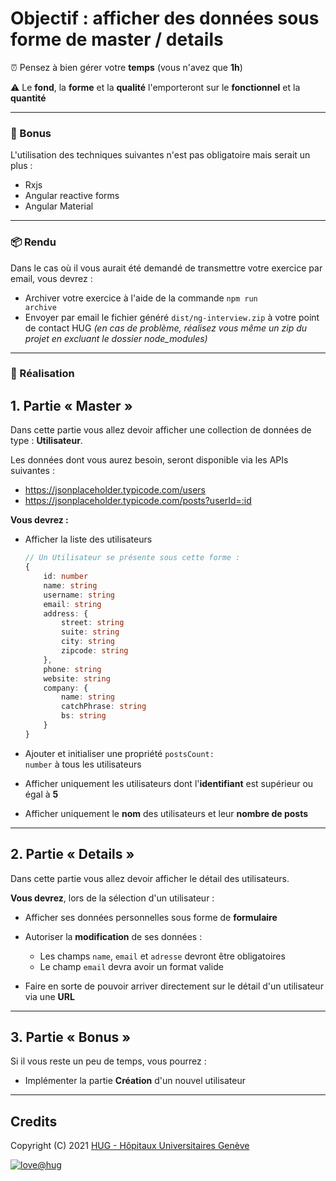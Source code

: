 # Objectif : afficher des données sous forme de master / details

⏰ Pensez à bien gérer votre **temps** (vous n'avez que **1h**)

⚠️ Le **fond**, la **forme** et la **qualité** l'emporteront sur le **fonctionnel** et la **quantité**

-----

### 🎉 Bonus

L'utilisation des techniques suivantes n'est pas obligatoire mais serait un plus :
- Rxjs
- Angular reactive forms
- Angular Material

-----

### 📦 Rendu

Dans le cas où il vous aurait été demandé de transmettre votre exercice par email, vous devrez :
- Archiver votre exercice à l'aide de la commande <code>npm run archive</code>
- Envoyer par email le fichier généré <code>dist/ng-interview.zip</code> à votre point de contact HUG
*(en cas de problème, réalisez vous même un zip du projet en excluant le dossier node_modules)*

-----

### 🚧 Réalisation

## 1. Partie « Master »

Dans cette partie vous allez devoir afficher une collection de données de type : **Utilisateur**.

Les données dont vous aurez besoin, seront disponible via les APIs suivantes :
- https://jsonplaceholder.typicode.com/users
- https://jsonplaceholder.typicode.com/posts?userId=:id

**Vous devrez :**

- Afficher la liste des utilisateurs
    ```ts
    // Un Utilisateur se présente sous cette forme :
    {
        id: number
        name: string
        username: string
        email: string
        address: {
            street: string
            suite: string
            city: string
            zipcode: string
        },
        phone: string
        website: string
        company: {
            name: string
            catchPhrase: string
            bs: string
        }
    }
    ```

- Ajouter et initialiser une propriété <code>postsCount: number</code> à tous les utilisateurs

- Afficher uniquement les utilisateurs dont l'**identifiant** est supérieur ou égal à **5**

- Afficher uniquement le **nom** des utilisateurs et leur **nombre de posts**

-----

## 2. Partie « Details »

Dans cette partie vous allez devoir afficher le détail des utilisateurs.

**Vous devrez**, lors de la sélection d'un utilisateur :

- Afficher ses données personnelles sous forme de **formulaire**

- Autoriser la **modification** de ses données :

   - Les champs `name`, `email` et `adresse` devront être obligatoires
   - Le champ `email` devra avoir un format valide

- Faire en sorte de pouvoir arriver directement sur le détail d'un utilisateur via une **URL**

-----

## 3. Partie « Bonus »

Si il vous reste un peu de temps, vous pourrez :

- Implémenter la partie **Création** d'un nouvel utilisateur

-----

## Credits

Copyright (C) 2021 [HUG - Hôpitaux Universitaires Genève][dsi-hug]

[![love@hug](https://img.shields.io/badge/@hug-%E2%9D%A4%EF%B8%8Flove-magenta)][dsi-hug]

[dsi-hug]: https://github.com/dsi-hug
